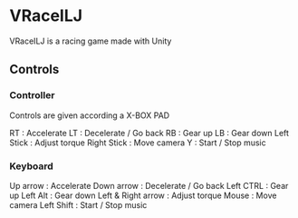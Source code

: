 # VRaceILJ

VRaceILJ is a racing game made with Unity

## Controls

### Controller

Controls are given according a X-BOX PAD

RT : Accelerate
LT : Decelerate / Go back
RB : Gear up
LB : Gear down
Left Stick : Adjust torque
Right Stick : Move camera 
Y : Start / Stop music

### Keyboard

Up arrow : Accelerate
Down arrow : Decelerate / Go back
Left CTRL : Gear up
Left Alt : Gear down
Left & Right arrow : Adjust torque
Mouse : Move camera 
Left Shift : Start / Stop music